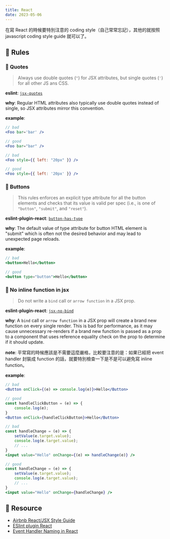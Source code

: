 ```yaml
---
title: React
date: 2023-05-06
---
```


在寫 React 的時候要特別注意的 coding style（自己常常忘記），其他的就按照 javascript coding style guide 就可以了。

## 🐳 Rules

### 🦀 Quotes

> Always use double quotes (`"`) for JSX attributes, but single quotes (`'`) for all other JS ans CSS.

**eslint**: [`jsx-quotes`](https://eslint.org/docs/latest/rules/jsx-quotes)

**why**: Regular HTML attributes also typically use double quotes instead of single, so JSX attributes mirror this convention.

**example**:
```jsx
// bad
<Foo bar='bar' />

// good
<Foo bar="bar" />
```

```jsx
// bad
<Foo style={{ left: "20px" }} />

// good
<Foo style={{ left: '20px' }} />
```

### 🦀 Buttons

> This rules enforces an explicit type attribute for all the button elements and checks that its value is valid per spec (i.e., is one of `"button"`, `"submit"`, and `"reset"`).

**eslint-plugin-react**: [`button-has-type`](https://github.com/jsx-eslint/eslint-plugin-react/blob/master/docs/rules/button-has-type.md)

**why**: The default value of type attribute for button HTML element is "submit" which is often not the desired behavior and may lead to unexpected page reloads.

**example**:
```jsx
// bad
<button>Hello</button>

// good
<button type="button">Hello</button>
```

### 🦀 No inline function in jsx

> Do not write a `bind` call or `arrow function` in a JSX prop.

**eslint-plugin-react**: [`jsx-no-bind`](https://github.com/jsx-eslint/eslint-plugin-react/blob/master/docs/rules/jsx-no-bind.md)

**why**: A `bind` call or `arrow function` in a JSX prop will create a brand new function on every single render. This is bad for performance, as it may cause unnecessary re-renders if a brand new function is passed as a prop to a component that uses reference equality check on the prop to determine if it should update.

**note**: 平常寫的時候應該是不需要這麼嚴格，比較要注意的是：如果已經把 event handler 封裝成 function 的話，就要特別檢查一下是不是可以避免寫 inline function。

**example**:
```jsx
// bad
<Button onClick={(e) => console.log(e)}>Hello</Button>

// good
const handleClickButton = (e) => {
    console.log(e);
}
<Button onClick={handleClickButton}>Hello</Button>
```

```jsx
// bad
const handleChange = (e) => {
    setValue(e.target.value);
    console.log(e.target.value);
    // ...
}
<input value="Hello" onChange={(e) => handleChange(e)} />

// good
const handleChange = (e) => {
    setValue(e.target.value);
    console.log(e.target.value);
    // ...
}
<input value="Hello" onChange={handleChange} />
```

## 🐳 Resource
- [Airbnb React/JSX Style Guide](https://github.com/airbnb/javascript/tree/master/react)
- [ESlint plugin React](https://github.com/jsx-eslint/eslint-plugin-react)
- [Event Handler Naming in React](https://jaketrent.com/post/naming-event-handlers-react/)
